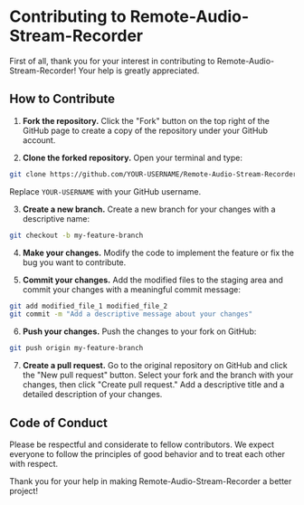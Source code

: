# Contributing to Remote-Audio-Stream-Recorder

First of all, thank you for your interest in contributing to Remote-Audio-Stream-Recorder! Your help is greatly appreciated.

## How to Contribute

1. **Fork the repository.** Click the "Fork" button on the top right of the GitHub page to create a copy of the repository under your GitHub account.

2. **Clone the forked repository.** Open your terminal and type:

```bash
git clone https://github.com/YOUR-USERNAME/Remote-Audio-Stream-Recorder.git
```
Replace `YOUR-USERNAME` with your GitHub username.

3. **Create a new branch.** Create a new branch for your changes with a descriptive name:

```bash
git checkout -b my-feature-branch
```

4. **Make your changes.** Modify the code to implement the feature or fix the bug you want to contribute.

5. **Commit your changes.** Add the modified files to the staging area and commit your changes with a meaningful commit message:

```bash
git add modified_file_1 modified_file_2
git commit -m "Add a descriptive message about your changes"
```

6. **Push your changes.** Push the changes to your fork on GitHub:

```bash
git push origin my-feature-branch
```

7. **Create a pull request.** Go to the original repository on GitHub and click the "New pull request" button. Select your fork and the branch with your changes, then click "Create pull request." Add a descriptive title and a detailed description of your changes.

## Code of Conduct

Please be respectful and considerate to fellow contributors. We expect everyone to follow the principles of good behavior and to treat each other with respect.

Thank you for your help in making Remote-Audio-Stream-Recorder a better project!





